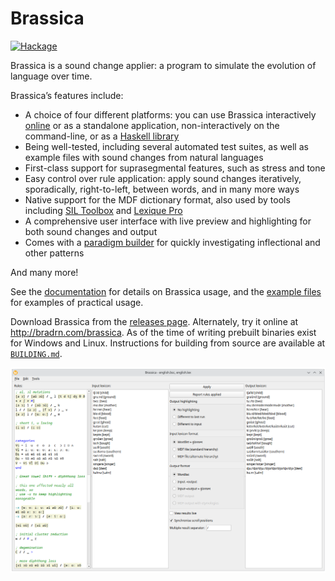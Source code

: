 # Brassica

[![Hackage](https://img.shields.io/hackage/v/brassica.svg?logo=haskell)](https://hackage.haskell.org/package/brassica)

Brassica is a sound change applier: a program to simulate the evolution of language over time.

Brassica’s features include:

- A choice of four different platforms: you can use Brassica interactively [online](https://bradrn.com/brassica/index.html) or as a standalone application,
    non-interactively on the command-line, or as a [Haskell library](https://hackage.haskell.org/package/brassica)
- Being well-tested, including several automated test suites, as well as example files with sound changes from natural languages
- First-class support for suprasegmental features, such as stress and tone
- Easy control over rule application: apply sound changes iteratively, sporadically, right-to-left, between words, and in many more ways
- Native support for the MDF dictionary format, also used by tools including [SIL Toolbox](https://software.sil.org/toolbox/) and [Lexique Pro](https://software.sil.org/lexiquepro/)
- A comprehensive user interface with live preview and highlighting for both sound changes and output
- Comes with a [paradigm builder](https://bradrn.com/brassica/builder.html) for quickly investigating inflectional and other patterns

And many more!

See the [documentation](./docs) for details on Brassica usage,
  and the [example files](./examples) for examples of practical usage.

Download Brassica from the [releases page](https://github.com/bradrn/brassica/releases/latest).
Alternately, try it online at http://bradrn.com/brassica.
As of the time of writing prebuilt binaries exist for Windows and Linux.
Instructions for building from source are available at [`BUILDING.md`](./BUILDING.md).

![Image of Brassica with some example sound changes](./docs/screenshot.png)
